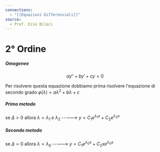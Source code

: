 ```yaml
---
connections:
  - "[[Equazioni Differenziali]]"
source:
  - Prof. Ezio Bileci
---
```

# 2° Ordine

##### Omogenee
$$ay'' + by' + cy = 0$$

Per risolvere questa equazione dobbiamo prima risolvere l'equazione di secondo grado $φ(λ) = aλ^2 + bλ + c$

##### Primo metodo
se $Δ > 0$ allora  $λ = λ_1 \ e \ λ_2$  ----->  $y=C_1e^{λ_1x} + C_2e^{λ_2x}$

##### Secondo metodo
se $Δ = 0$ allora $λ = λ_0$ -----> $y = C_1e^{λ_0x} + C_2xe^{λ_0x}$

